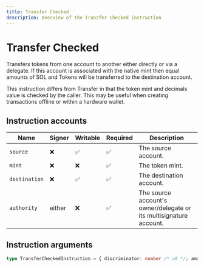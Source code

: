 ```yaml
---
title: Transfer Checked
description: Overview of the Transfer Checked instruction
---
```


# Transfer Checked

Transfers tokens from one account to another either directly or via a
delegate. If this account is associated with the native mint then equal
amounts of SOL and Tokens will be transferred to the destination account.

This instruction differs from Transfer in that the token mint and
decimals value is checked by the caller. This may be useful when
creating transactions offline or within a hardware wallet.

## Instruction accounts

| Name          | Signer | Writable | Required | Description                                                        |
| ------------- | ------ | -------- | -------- | ------------------------------------------------------------------ |
| `source`      | ❌      | ✅        | ✅        | The source account.                                                |
| `mint`        | ❌      | ❌        | ✅        | The token mint.                                                    |
| `destination` | ❌      | ✅        | ✅        | The destination account.                                           |
| `authority`   | either | ❌        | ✅        | The source account's owner/delegate or its multisignature account. |

## Instruction arguments

```ts
type TransferCheckedInstruction = { discriminator: number /* u8 */; amount: number /* u64 */; decimals: number /* u8 */ }
```